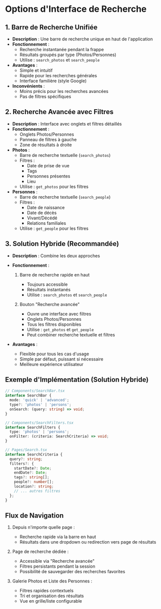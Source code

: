 # Options d'Interface de Recherche

## 1. Barre de Recherche Unifiée
- **Description** : Une barre de recherche unique en haut de l'application
- **Fonctionnement** :
  - Recherche instantanée pendant la frappe
  - Résultats groupés par type (Photos/Personnes)
  - Utilise : `search_photos` et `search_people`
- **Avantages** :
  - Simple et intuitif
  - Rapide pour les recherches générales
  - Interface familière (style Google)
- **Inconvénients** :
  - Moins précis pour les recherches avancées
  - Pas de filtres spécifiques

## 2. Recherche Avancée avec Filtres
- **Description** : Interface avec onglets et filtres détaillés
- **Fonctionnement** :
  - Onglets Photos/Personnes
  - Panneau de filtres à gauche
  - Zone de résultats à droite
- **Photos** :
  - Barre de recherche textuelle (`search_photos`)
  - Filtres :
    - Date de prise de vue
    - Tags
    - Personnes présentes
    - Lieu
  - Utilise : `get_photos` pour les filtres
- **Personnes** :
  - Barre de recherche textuelle (`search_people`)
  - Filtres :
    - Date de naissance
    - Date de décès
    - Vivant/Décédé
    - Relations familiales
  - Utilise : `get_people` pour les filtres

## 3. Solution Hybride (Recommandée)
- **Description** : Combine les deux approches
- **Fonctionnement** :
  1. Barre de recherche rapide en haut
     - Toujours accessible
     - Résultats instantanés
     - Utilise : `search_photos` et `search_people`
  
  2. Bouton "Recherche avancée"
     - Ouvre une interface avec filtres
     - Onglets Photos/Personnes
     - Tous les filtres disponibles
     - Utilise : `get_photos` et `get_people`
     - Peut combiner recherche textuelle et filtres

- **Avantages** :
  - Flexible pour tous les cas d'usage
  - Simple par défaut, puissant si nécessaire
  - Meilleure expérience utilisateur

## Exemple d'Implémentation (Solution Hybride)

```typescript
// Components/SearchBar.tsx
interface SearchBar {
  mode: 'quick' | 'advanced';
  type?: 'photos' | 'persons';
  onSearch: (query: string) => void;
}

// Components/SearchFilters.tsx
interface SearchFilters {
  type: 'photos' | 'persons';
  onFilter: (criteria: SearchCriteria) => void;
}

// Pages/Search.tsx
interface SearchCriteria {
  query?: string;
  filters?: {
    startDate?: Date;
    endDate?: Date;
    tags?: string[];
    people?: number[];
    location?: string;
    // ... autres filtres
  };
}
```

## Flux de Navigation

1. Depuis n'importe quelle page :
   - Recherche rapide via la barre en haut
   - Résultats dans une dropdown ou redirection vers page de résultats

2. Page de recherche dédiée :
   - Accessible via "Recherche avancée"
   - Filtres persistants pendant la session
   - Possibilité de sauvegarder des recherches favorites

3. Galerie Photos et Liste des Personnes :
   - Filtres rapides contextuels
   - Tri et organisation des résultats
   - Vue en grille/liste configurable
